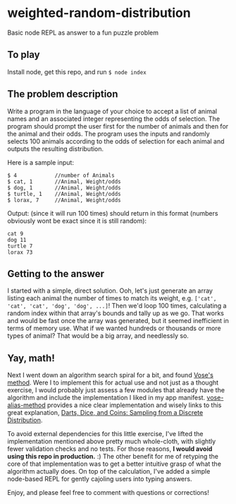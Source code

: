 weighted-random-distribution
============================
Basic node REPL as answer to a fun puzzle problem

## To play
Install node, get this repo, and run `$ node index`

## The problem description
Write a program in the language of your choice to accept a list of animal names and an associated integer representing the odds of selection.  The program should prompt the user first for the number of animals and then for the animal and their odds. The program uses the inputs and randomly selects 100 animals according to the odds of selection for each animal and outputs the resulting distribution.
 
Here is a sample input:

```
$ 4            //number of Animals
$ cat, 1       //Animal, Weight/odds
$ dog, 1       //Animal, Weight/odds
$ turtle, 1    //Animal, Weight/odds
$ lorax, 7     //Animal, Weight/odds
```

Output: (since it will run 100 times) should return in this format (numbers obviously wont be exact since it is still random):

```
cat 9
dog 11
turtle 7
lorax 73
```

## Getting to the answer
I started with a simple, direct solution. Ooh, let's just generate an array listing each animal the number of times to match its weight, e.g. `['cat', 'cat', 'cat', 'dog', 'dog', ...]`! Then we'd loop 100 times, calculating a random index within that array's bounds and tally up as we go. That works and would be fast once the array was generated, but it seemed inefficient in terms of memory use. What if we wanted hundreds or thousands or more types of animal? That would be a big array, and needlessly so.

## Yay, math!
Next I went down an algorithm search spiral for a bit, and found [Vose's method](http://web.eecs.utk.edu/~vose/Publications/random.pdf). Were I to implement this for actual use and not just as a thought exercise, I would probably just assess a few modules that already have the algorithm and include the implementation I liked in my app manifest. [vose-alias-method](https://github.com/jdiscar/vose-alias-method.js) provides a nice clear implementation and wisely links to this great explanation, [Darts, Dice, and Coins: Sampling from a Discrete Distribution](http://www.keithschwarz.com/darts-dice-coins/).

To avoid external dependencies for this little exercise, I've lifted the implementation mentioned above pretty much whole-cloth, with slightly fewer validation checks and no tests. For those reasons, **I would avoid using this repo in production.** :) The other benefit for me of retyping the core of that implementation was to get a better intuitive grasp of what the algorithm actually does. On top of the calculation, I've added a simple node-based REPL for gently cajoling users into typing answers.

Enjoy, and please feel free to comment with questions or corrections!
